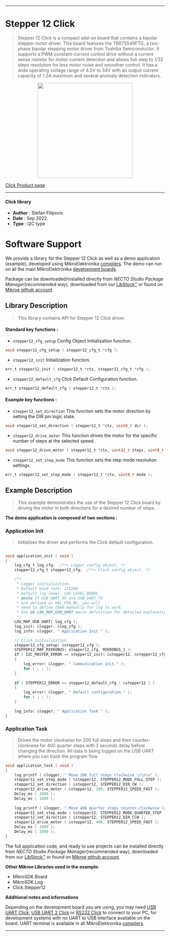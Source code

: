 
---
# Stepper 12 Click

> Stepper 12 Click is a compact add-on board that contains a bipolar stepper motor driver. This board features the TB67S549FTG, a two-phase bipolar stepping motor driver from Toshiba Semiconductor. It supports a PWM constant-current control drive without a current sense resistor for motor-current detection and allows full-step to 1/32 steps resolution for less motor noise and smoother control. It has a wide operating voltage range of 4.5V to 34V with an output current capacity of 1.2A maximum and several anomaly detection indicators.

<p align="center">
  <img src="https://download.mikroe.com/images/click_for_ide/stepper12_click.png" height=300px>
</p>

[Click Product page](https://www.mikroe.com/stepper-12-click)

---


#### Click library

- **Author**        : Stefan Filipovic
- **Date**          : Sep 2022.
- **Type**          : I2C type


# Software Support

We provide a library for the Stepper 12 Click
as well as a demo application (example), developed using MikroElektronika
[compilers](https://www.mikroe.com/necto-studio).
The demo can run on all the main MikroElektronika [development boards](https://www.mikroe.com/development-boards).

Package can be downloaded/installed directly from *NECTO Studio Package Manager*(recommended way), downloaded from our [LibStock&trade;](https://libstock.mikroe.com) or found on [Mikroe github account](https://github.com/MikroElektronika/mikrosdk_click_v2/tree/master/clicks).

## Library Description

> This library contains API for Stepper 12 Click driver.

#### Standard key functions :

- `stepper12_cfg_setup` Config Object Initialization function.
```c
void stepper12_cfg_setup ( stepper12_cfg_t *cfg );
```

- `stepper12_init` Initialization function.
```c
err_t stepper12_init ( stepper12_t *ctx, stepper12_cfg_t *cfg );
```

- `stepper12_default_cfg` Click Default Configuration function.
```c
err_t stepper12_default_cfg ( stepper12_t *ctx );
```

#### Example key functions :

- `stepper12_set_direction` This function sets the motor direction by setting the DIR pin logic state.
```c
void stepper12_set_direction ( stepper12_t *ctx, uint8_t dir );
```

- `stepper12_drive_motor` This function drives the motor for the specific number of steps at the selected speed.
```c
void stepper12_drive_motor ( stepper12_t *ctx, uint32_t steps, uint8_t speed );
```

- `stepper12_set_step_mode` This function sets the step mode resolution settings.
```c
err_t stepper12_set_step_mode ( stepper12_t *ctx, uint8_t mode );
```

## Example Description

> This example demonstrates the use of the Stepper 12 Click board by driving the motor in both directions for a desired number of steps.

**The demo application is composed of two sections :**

### Application Init

> Initializes the driver and performs the Click default configuration.

```c

void application_init ( void )
{
    log_cfg_t log_cfg;  /**< Logger config object. */
    stepper12_cfg_t stepper12_cfg;  /**< Click config object. */

    /** 
     * Logger initialization.
     * Default baud rate: 115200
     * Default log level: LOG_LEVEL_DEBUG
     * @note If USB_UART_RX and USB_UART_TX 
     * are defined as HAL_PIN_NC, you will 
     * need to define them manually for log to work. 
     * See @b LOG_MAP_USB_UART macro definition for detailed explanation.
     */
    LOG_MAP_USB_UART( log_cfg );
    log_init( &logger, &log_cfg );
    log_info( &logger, " Application Init " );

    // Click initialization.
    stepper12_cfg_setup( &stepper12_cfg );
    STEPPER12_MAP_MIKROBUS( stepper12_cfg, MIKROBUS_1 );
    if ( I2C_MASTER_ERROR == stepper12_init( &stepper12, &stepper12_cfg ) ) 
    {
        log_error( &logger, " Communication init." );
        for ( ; ; );
    }
    
    if ( STEPPER12_ERROR == stepper12_default_cfg ( &stepper12 ) )
    {
        log_error( &logger, " Default configuration." );
        for ( ; ; );
    }
    
    log_info( &logger, " Application Task " );
}

```

### Application Task

> Drives the motor clockwise for 200 full steps and then counter-clockiwse for 400 quarter
steps with 2 seconds delay before changing the direction. All data is being logged on
the USB UART where you can track the program flow.

```c
void application_task ( void )
{
    log_printf ( &logger, " Move 200 full steps clockwise \r\n\n" );
    stepper12_set_step_mode ( &stepper12, STEPPER12_MODE_FULL_STEP );
    stepper12_set_direction ( &stepper12, STEPPER12_DIR_CW );
    stepper12_drive_motor ( &stepper12, 200, STEPPER12_SPEED_FAST );
    Delay_ms ( 1000 );
    Delay_ms ( 1000 );
    
    log_printf ( &logger, " Move 400 quarter steps counter-clockwise \r\n\n" );
    stepper12_set_step_mode ( &stepper12, STEPPER12_MODE_QUARTER_STEP );
    stepper12_set_direction ( &stepper12, STEPPER12_DIR_CCW );
    stepper12_drive_motor ( &stepper12, 400, STEPPER12_SPEED_FAST );
    Delay_ms ( 1000 );
    Delay_ms ( 1000 );
}
```

The full application code, and ready to use projects can be installed directly from *NECTO Studio Package Manager*(recommended way), downloaded from our [LibStock&trade;](https://libstock.mikroe.com) or found on [Mikroe github account](https://github.com/MikroElektronika/mikrosdk_click_v2/tree/master/clicks).

**Other Mikroe Libraries used in the example:**

- MikroSDK.Board
- MikroSDK.Log
- Click.Stepper12

**Additional notes and informations**

Depending on the development board you are using, you may need
[USB UART Click](https://www.mikroe.com/usb-uart-click),
[USB UART 2 Click](https://www.mikroe.com/usb-uart-2-click) or
[RS232 Click](https://www.mikroe.com/rs232-click) to connect to your PC, for
development systems with no UART to USB interface available on the board. UART
terminal is available in all MikroElektronika
[compilers](https://shop.mikroe.com/compilers).

---
